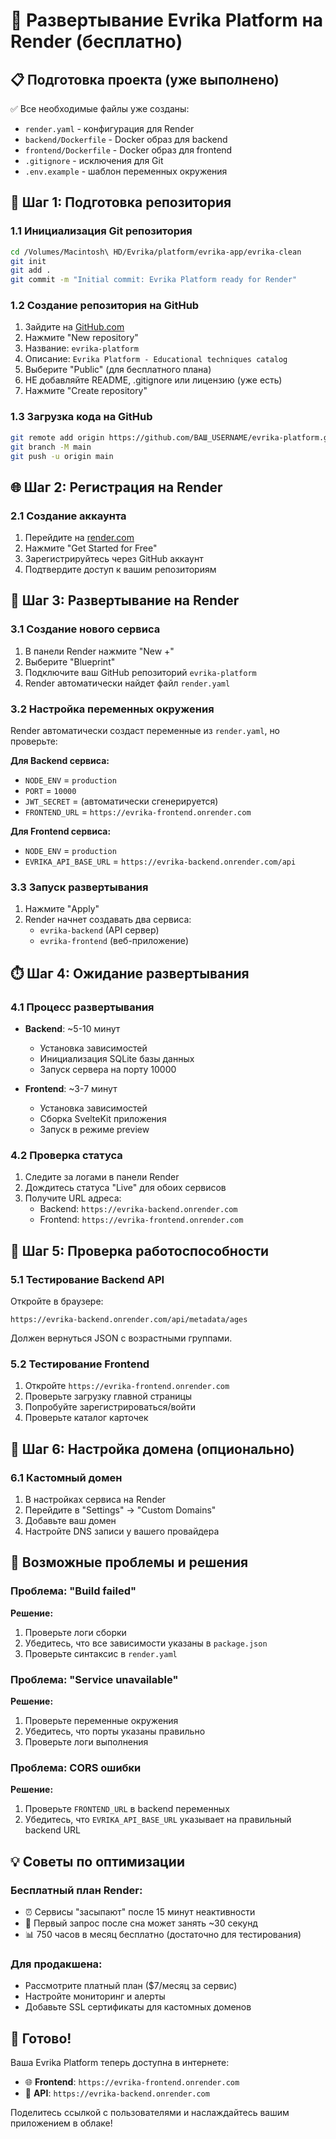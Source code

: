 # 🚀 Развертывание Evrika Platform на Render (бесплатно)

## 📋 Подготовка проекта (уже выполнено)

✅ Все необходимые файлы уже созданы:
- `render.yaml` - конфигурация для Render
- `backend/Dockerfile` - Docker образ для backend
- `frontend/Dockerfile` - Docker образ для frontend
- `.gitignore` - исключения для Git
- `.env.example` - шаблон переменных окружения

## 🔧 Шаг 1: Подготовка репозитория

### 1.1 Инициализация Git репозитория
```bash
cd /Volumes/Macintosh\ HD/Evrika/platform/evrika-app/evrika-clean
git init
git add .
git commit -m "Initial commit: Evrika Platform ready for Render"
```

### 1.2 Создание репозитория на GitHub
1. Зайдите на [GitHub.com](https://github.com)
2. Нажмите "New repository"
3. Название: `evrika-platform`
4. Описание: `Evrika Platform - Educational techniques catalog`
5. Выберите "Public" (для бесплатного плана)
6. НЕ добавляйте README, .gitignore или лицензию (уже есть)
7. Нажмите "Create repository"

### 1.3 Загрузка кода на GitHub
```bash
git remote add origin https://github.com/ВАШ_USERNAME/evrika-platform.git
git branch -M main
git push -u origin main
```

## 🌐 Шаг 2: Регистрация на Render

### 2.1 Создание аккаунта
1. Перейдите на [render.com](https://render.com)
2. Нажмите "Get Started for Free"
3. Зарегистрируйтесь через GitHub аккаунт
4. Подтвердите доступ к вашим репозиториям

## 🚀 Шаг 3: Развертывание на Render

### 3.1 Создание нового сервиса
1. В панели Render нажмите "New +"
2. Выберите "Blueprint"
3. Подключите ваш GitHub репозиторий `evrika-platform`
4. Render автоматически найдет файл `render.yaml`

### 3.2 Настройка переменных окружения
Render автоматически создаст переменные из `render.yaml`, но проверьте:

**Для Backend сервиса:**
- `NODE_ENV` = `production`
- `PORT` = `10000`
- `JWT_SECRET` = (автоматически сгенерируется)
- `FRONTEND_URL` = `https://evrika-frontend.onrender.com`

**Для Frontend сервиса:**
- `NODE_ENV` = `production`
- `EVRIKA_API_BASE_URL` = `https://evrika-backend.onrender.com/api`

### 3.3 Запуск развертывания
1. Нажмите "Apply"
2. Render начнет создавать два сервиса:
   - `evrika-backend` (API сервер)
   - `evrika-frontend` (веб-приложение)

## ⏱️ Шаг 4: Ожидание развертывания

### 4.1 Процесс развертывания
- **Backend**: ~5-10 минут
  - Установка зависимостей
  - Инициализация SQLite базы данных
  - Запуск сервера на порту 10000

- **Frontend**: ~3-7 минут
  - Установка зависимостей
  - Сборка SvelteKit приложения
  - Запуск в режиме preview

### 4.2 Проверка статуса
1. Следите за логами в панели Render
2. Дождитесь статуса "Live" для обоих сервисов
3. Получите URL адреса:
   - Backend: `https://evrika-backend.onrender.com`
   - Frontend: `https://evrika-frontend.onrender.com`

## 🎯 Шаг 5: Проверка работоспособности

### 5.1 Тестирование Backend API
Откройте в браузере:
```
https://evrika-backend.onrender.com/api/metadata/ages
```
Должен вернуться JSON с возрастными группами.

### 5.2 Тестирование Frontend
1. Откройте `https://evrika-frontend.onrender.com`
2. Проверьте загрузку главной страницы
3. Попробуйте зарегистрироваться/войти
4. Проверьте каталог карточек

## 🔧 Шаг 6: Настройка домена (опционально)

### 6.1 Кастомный домен
1. В настройках сервиса на Render
2. Перейдите в "Settings" → "Custom Domains"
3. Добавьте ваш домен
4. Настройте DNS записи у вашего провайдера

## 🚨 Возможные проблемы и решения

### Проблема: "Build failed"
**Решение:**
1. Проверьте логи сборки
2. Убедитесь, что все зависимости указаны в `package.json`
3. Проверьте синтаксис в `render.yaml`

### Проблема: "Service unavailable"
**Решение:**
1. Проверьте переменные окружения
2. Убедитесь, что порты указаны правильно
3. Проверьте логи выполнения

### Проблема: CORS ошибки
**Решение:**
1. Проверьте `FRONTEND_URL` в backend переменных
2. Убедитесь, что `EVRIKA_API_BASE_URL` указывает на правильный backend URL

## 💡 Советы по оптимизации

### Бесплатный план Render:
- ⏰ Сервисы "засыпают" после 15 минут неактивности
- 🔄 Первый запрос после сна может занять ~30 секунд
- 📊 750 часов в месяц бесплатно (достаточно для тестирования)

### Для продакшена:
- Рассмотрите платный план ($7/месяц за сервис)
- Настройте мониторинг и алерты
- Добавьте SSL сертификаты для кастомных доменов

## 🎉 Готово!

Ваша Evrika Platform теперь доступна в интернете:
- 🌐 **Frontend**: `https://evrika-frontend.onrender.com`
- 🔧 **API**: `https://evrika-backend.onrender.com`

Поделитесь ссылкой с пользователями и наслаждайтесь вашим приложением в облаке!
